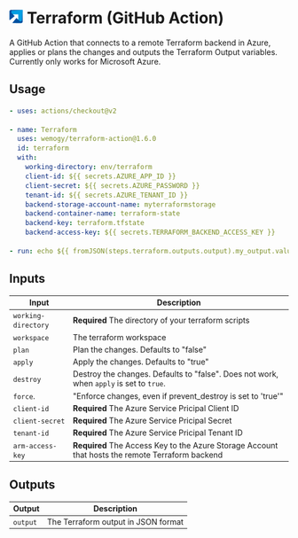 # ![wemogy](assets/wemogy-logo.png) Terraform (GitHub Action)

A GitHub Action that connects to a remote Terraform backend in Azure, applies or plans the changes and outputs the Terraform Output variables. Currently only works for Microsoft Azure.

## Usage

```yaml
- uses: actions/checkout@v2

- name: Terraform
  uses: wemogy/terraform-action@1.6.0
  id: terraform
  with:
    working-directory: env/terraform
    client-id: ${{ secrets.AZURE_APP_ID }}
    client-secret: ${{ secrets.AZURE_PASSWORD }}
    tenant-id: ${{ secrets.AZURE_TENANT_ID }}
    backend-storage-account-name: myterraformstorage
    backend-container-name: terraform-state
    backend-key: terraform.tfstate
    backend-access-key: ${{ secrets.TERRAFORM_BACKEND_ACCESS_KEY }}

- run: echo ${{ fromJSON(steps.terraform.outputs.output).my_output.value }}
```

## Inputs

| Input               | Description                                                                                      |
| ------------------- | ------------------------------------------------------------------------------------------------ |
| `working-directory` | **Required** The directory of your terraform scripts                                             |
| `workspace`         | The terraform workspace                                                                          |
| `plan `             | Plan the changes. Defaults to "false"                                                            |
| `apply`             | Apply the changes. Defaults to "true"                                                            |
| `destroy`           | Destroy the changes. Defaults to "false". Does not work, when `apply` is set to `true`.          |
| `force`.            | "Enforce changes, even if prevent_destroy is set to 'true'"                                      |
| `client-id`         | **Required** The Azure Service Pricipal Client ID                                                |
| `client-secret`     | **Required** The Azure Service Pricipal Secret                                                   |
| `tenant-id`         | **Required** The Azure Service Pricipal Tenant ID                                                |
| `arm-access-key`    | **Required** The Access Key to the Azure Storage Account that hosts the remote Terraform backend |

## Outputs

| Output   | Description                         |
| -------- | ----------------------------------- |
| `output` | The Terraform output in JSON format |
